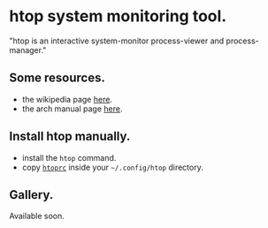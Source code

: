 # htop system monitoring tool.

"htop is an interactive system-monitor process-viewer and process-manager."


## Some resources.
- the wikipedia page [here](https://en.wikipedia.org/wiki/Htop).
- the arch manual page [here](https://man.archlinux.org/man/htop.1.en).

## Install htop manually.
- install the `htop` command.
- copy [`htoprc`] inside your `~/.config/htop` directory.

## Gallery.
Available soon.

[`htoprc`]: https://github.com/a2n-s/dotfiles/blob/main/.config/htop/htoprc
